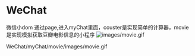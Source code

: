 # WeChat
微信小dom
通过page,进入myChat里面，couster是实现简单的计算器，movie是实现模拟获取豆瓣电影信息的小程序
![images/movie.gif](images/movie.gif)

WeChat/myChat/movie/images/movie.gif
